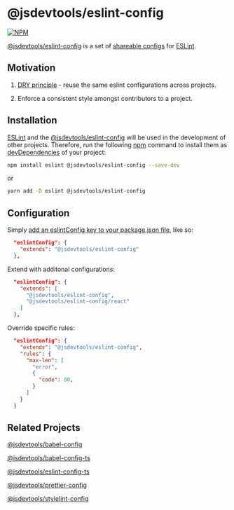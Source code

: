 @jsdevtools/eslint-config
===================

[![NPM](https://img.shields.io/npm/l/@jsdevtools/eslint-config)](LICENSE)

[@jsdevtools/eslint-config](https://github.com/jsdevtools/jsdevtools/tree/master/packages/configs/eslint-config) is a set of [shareable configs](https://eslint.org/docs/developer-guide/shareable-configs) for [ESLint](https://eslint.org/).

Motivation
------------

1. [DRY principle](https://en.wikipedia.org/wiki/Don%27t_repeat_yourself) - reuse the same eslint configurations across projects.

2. Enforce a consistent style amongst contributors to a project.

Installation
------------

[ESLint](https://eslint.org/) and the [@jsdevtools/eslint-config](https://github.com/jsdevtools/jsdevtools/tree/master/packages/configs/eslint-config) will be used in the development of other projects. Therefore, run the following [npm](https://docs.npmjs.com/about-npm/) command to install them as [devDependencies](https://docs.npmjs.com/files/package.json#devdependencies) of your project:

```bash
npm install eslint @jsdevtools/eslint-config --save-dev
```

or

```bash
yarn add -D eslint @jsdevtools/eslint-config
```

Configuration
-------------

Simply [add an eslintConfig key to your package.json file](https://eslint.org/docs/user-guide/configuring), like so:

```json
  "eslintConfig": {
    "extends": "@jsdevtools/eslint-config"
  },
```

Extend with additonal configurations:

```json
  "eslintConfig": {
    "extends": [
      "@jsdevtools/eslint-config",
      "@jsdevtools/eslint-config/react"
    ]
  },
```

Override specific rules:

```json
  "eslintConfig": {
    "extends": "@jsdevtools/eslint-config",
    "rules": {
      "max-len": [
        "error",
        {
          "code": 80,
        }
      ]
    }
  }
```

Related Projects
----------------

[@jsdevtools/babel-config](https://github.com/jsdevtools/jsdevtools/tree/master/packages/configs/babel-config)

[@jsdevtools/babel-config-ts](https://github.com/jsdevtools/jsdevtools/tree/master/packages/configs/babel-config-ts)

[@jsdevtools/eslint-config-ts](https://github.com/jsdevtools/jsdevtools/tree/master/packages/configs/eslint-config-ts)

[@jsdevtools/prettier-config](https://github.com/jsdevtools/jsdevtools/tree/master/packages/configs/prettier-config)

[@jsdevtools/stylelint-config](https://github.com/jsdevtools/jsdevtools/tree/master/packages/configs/stylelint-config)
